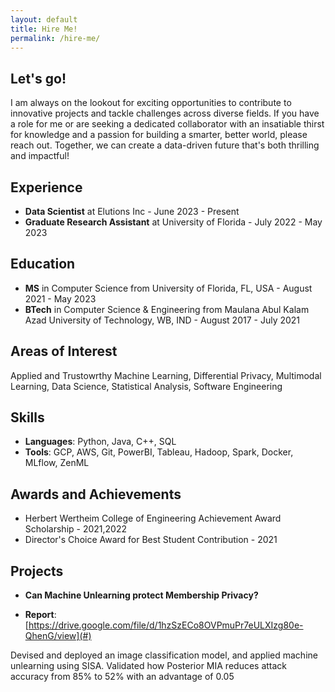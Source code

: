 ```yaml
---
layout: default
title: Hire Me!
permalink: /hire-me/
---
```


## Let's go!

I am always on the lookout for exciting opportunities to contribute to innovative projects and tackle challenges across diverse fields. If you have a role for me or are seeking a dedicated collaborator with an insatiable thirst for knowledge and a passion for building a smarter, better world, please reach out. Together, we can create a data-driven future that's both thrilling and impactful!

## Experience

- **Data Scientist** at Elutions Inc - June 2023 - Present
- **Graduate Research Assistant** at University of Florida - July 2022 - May 2023
<!-- Add more experiences as needed -->

## Education

- **MS** in Computer Science from University of Florida, FL, USA - August 2021 - May 2023
- **BTech** in Computer Science & Engineering from Maulana Abul Kalam Azad University of Technology, WB, IND - August 2017 - July 2021
<!-- Add more education details as needed -->

## Areas of Interest

Applied and Trustowrthy Machine Learning, Differential Privacy, Multimodal Learning, Data Science, Statistical Analysis, Software Engineering
<!-- Add more skills as needed -->

## Skills

- **Languages**: Python, Java, C++, SQL
- **Tools**: GCP, AWS, Git, PowerBI, Tableau, Hadoop, Spark, Docker, MLflow, ZenML
<!-- Add more skills as needed -->

## Awards and Achievements

- Herbert Wertheim College of Engineering Achievement Award Scholarship - 2021,2022
- Director's Choice Award for Best Student Contribution - 2021
<!-- Add more awards as needed -->

## Projects
- **Can Machine Unlearning protect Membership Privacy?** 
<!-- - **Skills/Tools Used**: Skill 1, Tool 2, etc. -->
- **Report**: [https://drive.google.com/file/d/1hzSzECo8OVPmuPr7eULXIzg80e-QhenG/view](#)

Devised and deployed an image classification model, and applied machine unlearning using SISA. Validated how Posterior MIA reduces attack accuracy from 85% to 52% with an advantage of 0.05

<!-- - **Project 2**: Description of the project -->
<!-- Add more projects as needed -->

<!-- ## Publications
- **Publication 1**: Description of the publication
- **Publication 2**: Description of the publication -->
<!-- Add more publications as needed -->
